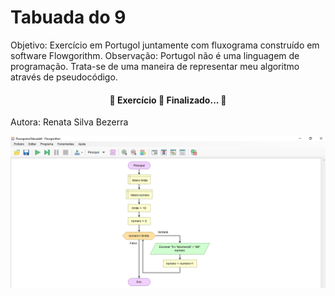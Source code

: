 # Tabuada do 9
Objetivo: Exercício em Portugol juntamente com fluxograma construído em software Flowgorithm.
Observação: Portugol não é uma linguagem de programação. Trata-se de uma maneira de representar meu algoritmo através de pseudocódigo.

<h4 align="center"> 
	🚧  Exercício 🚀 Finalizado...  🚧
</h4>

Autora: Renata Silva Bezerra

<img align="center" src="Fluxograma-Tabuada9.png" width="600" alt="fluxograma">
